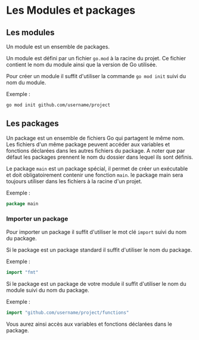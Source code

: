 # Les Modules et packages

## Les modules

Un module est un ensemble de packages.

Un module est défini par un fichier `go.mod` à la racine du projet.
Ce fichier contient le nom du module ainsi que la version de Go utilisée.

Pour créer un module il suffit d'utiliser la commande `go mod init` suivi du nom du module.

Exemple :

```bash
go mod init github.com/username/project
```

## Les packages

Un package est un ensemble de fichiers Go qui partagent le même nom.
Les fichiers d'un même package peuvent accéder aux variables et fonctions déclarées dans les autres fichiers du package.
A noter que par défaut les packages prennent le nom du dossier dans lequel ils sont définis.

Le package `main` est un package spécial, il permet de créer un exécutable et doit obligatoirement contenir une fonction `main`.
le package main sera toujours utiliser dans les fichiers à la racine d'un projet.

Exemple :

```go
package main
```

### Importer un package

Pour importer un package il suffit d'utiliser le mot clé `import` suivi du nom du package.

Si le package est un package standard il suffit d'utiliser le nom du package.

Exemple :

```go
import "fmt"
```

Si le package est un package de votre module il suffit d'utiliser le nom du module suivi du nom du package.

Exemple :

```go
import "github.com/username/project/functions"
```

Vous aurez ainsi accès aux variables et fonctions déclarées dans le package.
